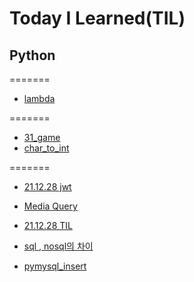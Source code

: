 # Today I Learned(TIL)

## Python

=======
* [lambda](Python/lambda.md)

=======
* [31_game](Python/31_gamy.py)
* [char_to_int](Python/char_to_int.py)


=======

* [21.12.28 jwt](https://velog.io/@bae-code/JWT-json-web-token)
* [Media Query](https://velog.io/@bae-code/%EB%AF%B8%EB%94%94%EC%96%B4-%EC%BF%BC%EB%A6%AC)


* [21.12.28 TIL](https://velog.io/@bae-code/TIL)


* [sql , nosql의 차이](https://devuna.tistory.com/25)

* [pymysql_insert](Python/pysql_insert.py)
